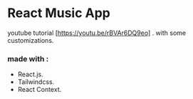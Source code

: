 # React Music App

youtube tutorial [https://youtu.be/rBVAr6DQ9eo] . with some customizations.

### made with :

- React.js.
- Tailwindcss.
- React Context.
